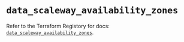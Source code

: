 # `data_scaleway_availability_zones`

Refer to the Terraform Registory for docs: [`data_scaleway_availability_zones`](https://registry.terraform.io/providers/scaleway/scaleway/2.39.0/docs/data-sources/availability_zones).
